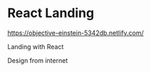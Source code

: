 # React Landing
https://objective-einstein-5342db.netlify.com/


Landing with React

Design from internet

